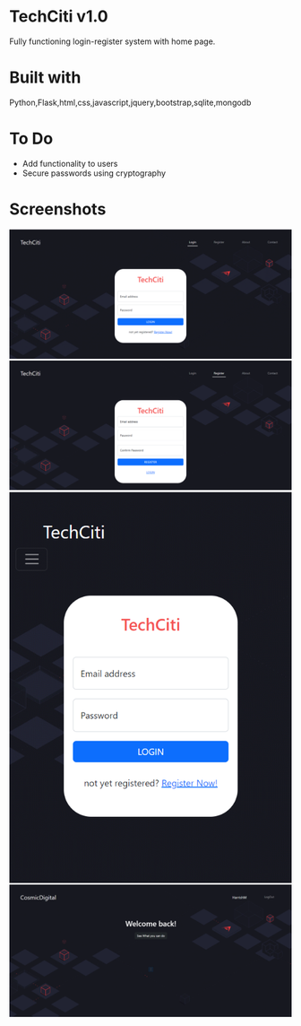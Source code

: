 # TechCiti v1.0
  Fully functioning login-register system with home page.

# Built with
  Python,Flask,html,css,javascript,jquery,bootstrap,sqlite,mongodb

# To Do
  * Add functionality to users
  * Secure passwords using cryptography
 
# Screenshots
  <img src = 'https://github.com/mharrish7/TechCiti/blob/main/pic/1.png?raw=true' />
  <img src = 'https://github.com/mharrish7/TechCiti/blob/main/pic/3.png?raw=true' />
  <img src = 'https://github.com/mharrish7/TechCiti/blob/main/pic/2.png?raw=true' />
  <img src = 'https://github.com/mharrish7/TechCiti/blob/main/pic/4.png?raw=true' />
